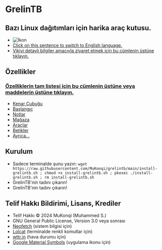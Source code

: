 # GrelinTB
## Bazı Linux dağıtımları için harika araç kutusu.
- ![İkon](https://github.com/mukonqi/grelintb/blob/main/app/icon.png?raw=true)
- [Click on this sentence to switch to English language.](https://github.com/MuKonqi/grelintb/blob/main/README.md)
- [Vikiyi detaylı bilgiler amacıyla ziyaret etmek için bu cümlenin üstüne tıklayın.](https://github.com/MuKonqi/grelintb/wiki)
## Özellikler
### [Özelliklerin tam listesi için bu cümlenin üstüne veya maddelerin üstüne tıklayın.](https://github.com/MuKonqi/grelintb/wiki/TR:-%C3%96zellikler)
- [Kenar Çubuğu](https://github.com/MuKonqi/grelintb/wiki/TR:-%C3%96zellikler#kenar-%C3%A7ubu%C4%9Fu)
- [Başlangıç](https://github.com/MuKonqi/grelintb/wiki/TR:-%C3%96zellikler#ba%C5%9Flang%C4%B1%C3%A7)
- [Notlar](https://github.com/MuKonqi/grelintb/wiki/TR:-%C3%96zellikler#notlar)
- [Mağaza](https://github.com/MuKonqi/grelintb/wiki/TR:-%C3%96zellikler#ma%C4%9Faza)
- [Araçlar](https://github.com/MuKonqi/grelintb/wiki/TR:-%C3%96zellikler#ara%C3%A7lar)
- [Betikler](https://github.com/MuKonqi/grelintb/wiki/TR:-%C3%96zellikler#betikler)
- [Ayrıca...](https://github.com/MuKonqi/grelintb/wiki/TR:-%C3%96zellikler#ayr%C4%B1ca)
## Kurulum
- Sadece terminalde şunu yazın: ```wget https://raw.githubusercontent.com/MuKonqi/grelintb/main/install-grelintb.sh ; chmod +x install-grelintb.sh ; pkexec ./install-grelintb.sh ; rm install-grelintb.sh```
- GrelinTB'nin tadını çıkarın!
- GrelinTB'nin tadını çıkarın!
## Telif Hakkı Bildirimi, Lisans, Krediler
- Telif Hakkı &copy; 2024 MuKonqi (Muhammed S.)
- GNU General Public License, Version 3.0 veya sonrası
- [Neofetch](https://github.com/dylanaraps/neofetch) (sistem bilgisi için)
- [Lolcat](https://github.com/busyloop/lolcat) (terminalde renkli komutlar için)
- [wttr.in](https://github.com/chubin/wttr.in) (hava durumu için)
- [Google Material Symbols](https://fonts.google.com/icons?selected=Material%20Symbols%20Outlined%3Aconstruction%3AFILL%400%3Bwght%40700%3BGRAD%40200%3Bopsz%4048) (uygulama ikonu için)